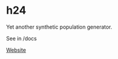 # h24

Yet another synthetic population generator.

See in /docs

[Website](https://eighties-cities.github.io/h24/)
